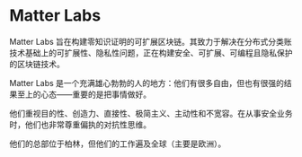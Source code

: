 # Matter Labs

Matter Labs 旨在构建零知识证明的可扩展区块链。其致力于解决在分布式分类账技术基础上的可扩展性、隐私性问题，正在构建安全、可扩展、可编程且隐私保护的区块链技术。

Matter Labs 是一个充满雄心勃勃的人的地方：他们有很多自由，但也有很强的结果至上的心态——重要的是把事情做好。

他们重视目的性、创造力、直接性、极简主义、主动性和不宽容。在从事安全业务时，他们也非常尊重偏执的对抗性思维。

他们的总部位于柏林，但他们的工作遍及全球（主要是欧洲）。
